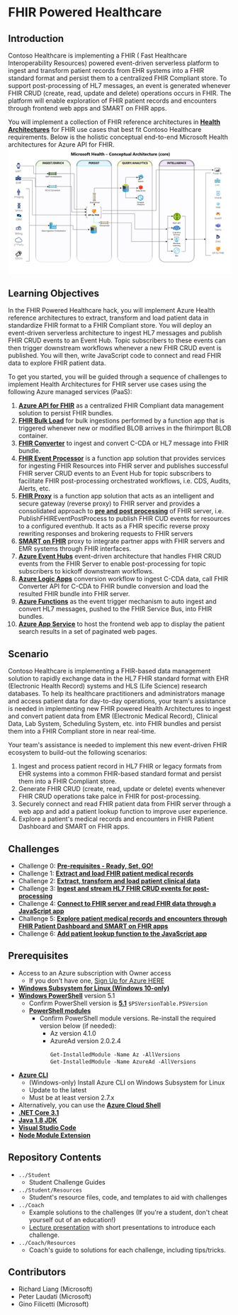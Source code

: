 # FHIR Powered Healthcare
## Introduction
Contoso Healthcare is implementing a FHIR ( Fast Healthcare Interoperability Resources) powered event-driven serverless platform to ingest and transform patient records from EHR systems into a FHIR standard format and persist them to a centralized FHIR Compliant store.  To support post-processing of HL7 messages, an event is generated whenever FHIR CRUD (create, read, update and delete) operations occurs in FHIR.  The platform will enable exploration of FHIR patient records and encounters through frontend web apps and SMART on FHIR apps.

You will implement a collection of FHIR reference architectures in **[Health Architectures](https://github.com/rsliang/health-architectures)** for FHIR use cases that best fit Contoso Healthcare requirements. Below is the holistic conceptual end-to-end Microsoft Health architectures for Azure API for FHIR.
![Health Architecture](./images/HealthArchitecture.png)

## Learning Objectives
In the FHIR Powered Healthcare hack, you will implement Azure Health reference architectures to extract, transform and load patient data in standardize FHIR format to a FHIR Compliant store.  You will deploy an event-driven serverless architecture to ingest HL7 messages and publish FHIR CRUD events to an Event Hub.  Topic subscribers to these events can then trigger downstream workflows whenever a new FHIR CRUD event is published.  You will then, write JavaScript code to connect and read FHIR data to explore FHIR patient data.

To get you started, you will be guided through a sequence of challenges to implement Health Architectures for FHIR server use cases using the following Azure managed services (PaaS):
1. **[Azure API for FHIR](https://docs.microsoft.com/en-us/azure/healthcare-apis/overview)** as a centralized FHIR Compliant data management solution to persist FHIR bundles.
2. **[FHIR Bulk Load](https://github.com/microsoft/fhir-server-samples)** for bulk ingestions performed by a function app that is triggered whenever new or modified BLOB arrives in the fhirimport BLOB container.
3. **[FHIR Converter](https://github.com/microsoft/FHIR-Converter)** to ingest and convert C-CDA or HL7 message into FHIR bundle.
4. **[FHIR Event Processor](https://github.com/microsoft/health-architectures/tree/master/FHIR/FHIREventProcessor)** is a function app solution that provides services for ingesting FHIR Resources into FHIR server and publishes successful FHIR server CRUD events to an Event Hub for topic subscribers to facilitate FHIR post-processing orchestrated workflows, i.e. CDS, Audits, Alerts, etc.
5. **[FHIR Proxy](https://github.com/rsliang/health-architectures/tree/master/FHIR/FHIRProxy)** is a function app solution that acts as an intelligent and secure gateway (reverse proxy) to FHIR server and provides a consolidated approach to **[pre and post processing](https://github.com/rsliang/health-architectures/tree/master/FHIR/FHIRProxy#pre-and-post-processing-support)** of FHIR server, i.e. PublishFHIREventPostProcess to publish FHIR CUD events for resources to a configured eventhub.  It acts as a FHIR specific reverse proxy rewriting responses and brokering requests to FHIR servers
6. **[SMART on FHIR](https://docs.microsoft.com/en-us/azure/healthcare-apis/use-smart-on-fhir-proxy)** proxy to integrate partner apps with FHIR servers and EMR systems through FHIR interfaces.
7. **[Azure Event Hubs](https://docs.microsoft.com/en-us/azure/event-hubs/event-hubs-about)** event-driven architecture that handles FHIR CRUD events from the FHIR Server to enable post-processing for topic subscribers to kickoff downstream workflows.
8. **[Azure Logic Apps](https://docs.microsoft.com/en-us/azure/logic-apps/logic-apps-overview)** conversion workflow to ingest C-CDA data, call FHIR Converter API for C-CDA to FHIR bundle conversion and load the resulted FHIR bundle into FHIR server.
9. **[Azure Functions](https://docs.microsoft.com/en-us/azure/azure-functions/functions-overview)** as the event trigger mechanism to auto ingest and convert HL7 messages, pushed to the FHIR Service Bus, into FHIR bundles.
10. **[Azure App Service](https://docs.microsoft.com/en-us/azure/app-service/overview)** to host the frontend web app to display the patient search results in a set of paginated web pages.

## Scenario
Contoso Healthcare is implementing a FHIR-based data management solution to rapidly exchange data in the HL7 FHIR standard format with EHR (Electronic Health Record) systems and HLS (Life Science) research databases.  To help its healthcare practitioners and administrators manage and access patient data for day-to-day operations, your team's assistance is needed in implementing new FHIR powered Health Architectures to ingest and convert patient data from EMR (Electronic Medical Record), Clinical Data, Lab System, Scheduling System, etc. into FHIR bundles and persist them into a FHIR Compliant store in near real-time.

Your team's assistance is needed to implement this new event-driven FHIR ecosystem to build-out the following scenarios:
1. Ingest and process patient record in HL7 FHIR or legacy formats from EHR systems into a common FHIR-based standard format and persist them into a FHIR Compliant store.
2. Generate FHIR CRUD (create, read, update or delete) events whenever FHIR CRUD operations take palce in FHIR for post-processing.
3. Securely connect and read FHIR patient data from FHIR server through a web app and add a patient lookup function to improve user experience.
4. Explore a patient's medical records and encounters in FHIR Patient Dashboard and SMART on FHIR apps.

## Challenges
- Challenge 0: **[Pre-requisites - Ready, Set, GO!](Student/Challenge00.md)**
- Challenge 1: **[Extract and load FHIR patient medical records](Student/Challenge01.md)**
- Challenge 2: **[Extract, transform and load patient clinical data](Student/Challenge02.md)**
- Challenge 3: **[Ingest and stream HL7 FHIR CRUD events for post-processing](Student/Challenge03.md)**
- Challenge 4: **[Connect to FHIR server and read FHIR data through a JavaScript app](Student/Challenge04.md)**
- Challenge 5: **[Explore patient medical records and encounters through FHIR Patient Dashboard and SMART on FHIR apps](Student/Challenge05.md)**
- Challenge 6: **[Add patient lookup function to the JavaScript app](Student/Challenge06.md)**

## Prerequisites
- Access to an Azure subscription with Owner access
   - If you don't have one, [Sign Up for Azure HERE](https://azure.microsoft.com/en-us/free/)
- [**Windows Subsystem for Linux (Windows 10-only)**](https://docs.microsoft.com/en-us/windows/wsl/install-win10)
- [**Windows PowerShell**](https://docs.microsoft.com/en-us/powershell/scripting/install/installing-powershell?view=powershell-7) version 5.1
  - Confirm PowerShell version is [**5.1**](https://www.microsoft.com/en-us/download/details.aspx?id=54616) `$PSVersionTable.PSVersion`
  - [**PowerShell modules**](https://docs.microsoft.com/en-us/powershell/module/microsoft.powershell.core/about/about_modules?view=powershell-7)
    - Confirm PowerShell module versions.  Re-install the required version below (if needed):
      - Az version 4.1.0 
      - AzureAd version 2.0.2.4
        ```
        Get-InstalledModule -Name Az -AllVersions
        Get-InstalledModule -Name AzureAd -AllVersions
        ```
- [**Azure CLI**](https://docs.microsoft.com/en-us/cli/azure/install-azure-cli)
   - (Windows-only) Install Azure CLI on Windows Subsystem for Linux
   - Update to the latest
   - Must be at least version 2.7.x
- Alternatively, you can use the [**Azure Cloud Shell**](https://shell.azure.com/)
- [**.NET Core 3.1**](https://dotnet.microsoft.com/download/dotnet-core/3.1)
- [**Java 1.8 JDK**](https://www.oracle.com/java/technologies/javase/javase-jdk8-downloads.html)
- [**Visual Studio Code**](https://code.visualstudio.com/)
- [**Node Module Extension**](https://code.visualstudio.com/docs/nodejs/extensions)

## Repository Contents
- `../Student`
  - Student Challenge Guides
- `../Student/Resources`
  - Student's resource files, code, and templates to aid with challenges
- `../Coach`
   - Example solutions to the challenges (If you're a student, don't cheat yourself out of an education!)
   - [Lecture presentation](Coach/Lectures.pptx) with short presentations to introduce each challenge.
- `../Coach/Resources`
  - Coach's guide to solutions for each challenge, including tips/tricks.

## Contributors
- Richard Liang (Microsoft)
- Peter Laudati (Microsoft)
- Gino Filicetti (Microsoft)


